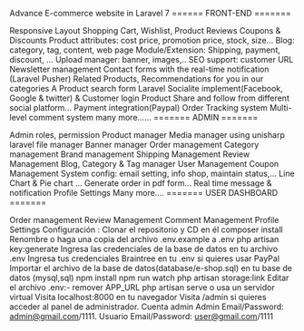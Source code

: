 Advance E-commerce website in Laravel 7
====== FRONT-END =======

Responsive Layout
Shopping Cart, Wishlist, Product Reviews
Coupons & Discounts
Product attributes: cost price, promotion price, stock, size...
Blog: category, tag, content, web page
Module/Extension: Shipping, payment, discount, ...
Upload manager: banner, images,..
SEO support: customer URL
Newsletter management
Contact forms with the real-time notification (Laravel Pusher)
Related Products, Recommendations for you in our categories
A Product search form
Laravel Socialite implement(Facebook, Google & twitter) & Customer login
Product Share and follow from different social platform...
Payment integration(Paypal)
Order Tracking system
Multi-level comment system many more......
======= ADMIN =======

Admin roles, permission
Product manager
Media manager using unisharp laravel file manager
Banner manager
Order management
Category management
Brand management
Shipping Management
Review Management
Blog, Category & Tag manager
User Management
Coupon Management
System config: email setting, info shop, maintain status,...
Line Chart & Pie chart ...
Generate order in pdf form...
Real time message & notification
Profile Settings Many more....
======= USER DASHBOARD =======

Order management
Review Management
Comment Management
Profile Settings
Configuración :
Clonar el repositorio y CD en él
composer install
Renombre o haga una copia del archivo .env.example a .env
php artisan key:generate
Ingresa las credenciales de la base de datos en tu archivo .env
Ingresa tus credenciales Braintree en tu .env si quieres usar PayPal
Importar el archivo de la base de datos(database/e-shop.sql) en tu base de datos (mysql,sql)
npm install
npm run watch
php artisan storage:link
Editar el archivo .env:- remover APP_URL
php artisan serve o usa un servidor virtual
Visita localhost:8000 en tu navegador
Visita /admin si quieres acceder al panel de administrador. Cuenta admin Admin Email/Password: admin@gmail.com/1111. Usuario Email/Password: user@gmail.com/1111
